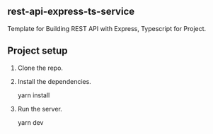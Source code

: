 ## rest-api-express-ts-service

Template for Building REST API with Express, Typescript for Project.

## Project setup

1. Clone the repo.

2. Install the dependencies.

   yarn install

3. Run the server.

   yarn dev

